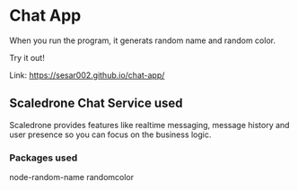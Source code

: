 # Chat App

When you run the program, it generats random name and random color.

Try it out!

Link: https://sesar002.github.io/chat-app/

## Scaledrone Chat Service used

Scaledrone provides features like realtime messaging, message history and user presence so you can focus on the business logic.

### Packages used

node-random-name
randomcolor
